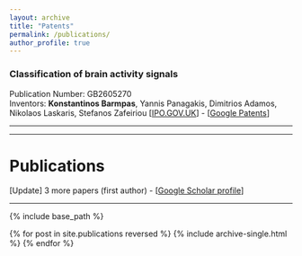```yaml
---
layout: archive
title: "Patents"
permalink: /publications/
author_profile: true
---
```


### Classification of brain activity signals 
Publication Number: GB2605270 <br />
Inventors: **Konstantinos Barmpas**, Yannis Panagakis, Dimitrios Adamos, Nikolaos Laskaris, Stefanos Zafeiriou
[[IPO.GOV.UK](https://www.ipo.gov.uk/p-ipsum/Case/PublicationNumber/GB2605270)] - [[Google Patents](https://patents.google.com/patent/GB2605270A/en?oq=GB2605270A)]

--- 
--- 

# Publications

[Update] 3 more papers (first author) - [[Google Scholar profile](https://scholar.google.com/citations?user=JkRlsiQAAAAJ&hl=el&oi=ao)]

---

{% include base_path %}

{% for post in site.publications reversed %}
  {% include archive-single.html %}
{% endfor %}
